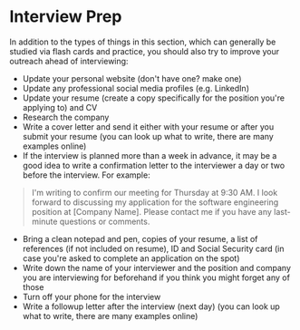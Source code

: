 # Interview Prep

In addition to the types of things in this section, which can generally be studied via flash cards and practice, you should also try to improve your outreach ahead of interviewing:
- Update your personal website (don't have one? make one)
- Update any professional social media profiles (e.g. LinkedIn)
- Update your resume (create a copy specifically for the position you're applying to) and CV
- Research the company
- Write a cover letter and send it either with your resume or after you submit your resume (you can look up what to write, there are many examples online)
- If the interview is planned more than a week in advance, it may be a good idea to write a confirmation letter to the interviewer a day or two before the interview. For example:
>I'm writing to confirm our meeting for Thursday at 9:30 AM. I look forward to discussing my application for the software engineering position at [Company Name]. Please contact me if you have any last-minute questions or comments.
- Bring a clean notepad and pen, copies of your resume, a list of references (if not included on resume), ID and Social Security card (in case you're asked to complete an application on the spot)
- Write down the name of your interviewer and the position and company you are interviewing for beforehand if you think you might forget any of those
- Turn off your phone for the interview
- Write a followup letter after the interview (next day) (you can look up what to write, there are many examples online)